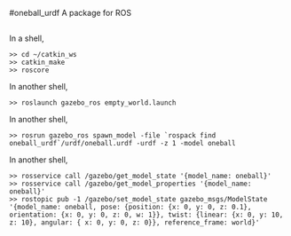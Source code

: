 #oneball_urdf
A package for ROS  

##
In a shell,
```
>> cd ~/catkin_ws
>> catkin_make
>> roscore
```
In another shell,
```
>> roslaunch gazebo_ros empty_world.launch
```
In another shell,
```
>> rosrun gazebo_ros spawn_model -file `rospack find oneball_urdf`/urdf/oneball.urdf -urdf -z 1 -model oneball
```
In another shell,
```
>> rosservice call /gazebo/get_model_state '{model_name: oneball}'
>> rosservice call /gazebo/get_model_properties '{model_name: oneball}'
>> rostopic pub -1 /gazebo/set_model_state gazebo_msgs/ModelState '{model_name: oneball, pose: {position: {x: 0, y: 0, z: 0.1}, orientation: {x: 0, y: 0, z: 0, w: 1}}, twist: {linear: {x: 0, y: 10, z: 10}, angular: { x: 0, y: 0, z: 0}}, reference_frame: world}'
```

